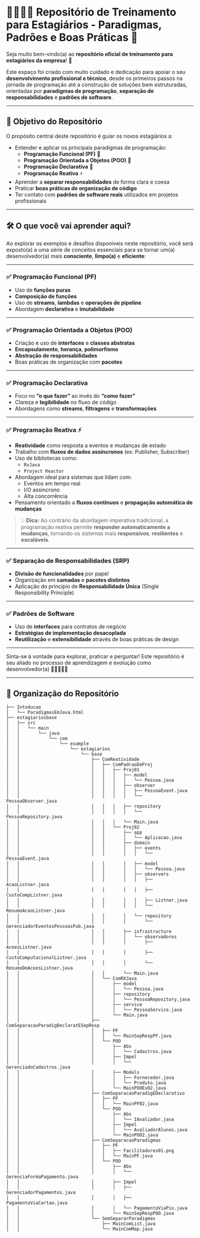 # 👩‍💻👨‍💻 Repositório de Treinamento para Estagiários - Paradigmas, Padrões e Boas Práticas 🚀

Seja muito bem-vindo(a) ao **repositório oficial de treinamento para estagiários da empresa**! 🎉

Este espaço foi criado com muito cuidado e dedicação para apoiar o seu **desenvolvimento profissional e técnico**, desde os primeiros passos na jornada de programação até a construção de soluções bem estruturadas, orientadas por **paradigmas de programação**, **separação de responsabilidades** e **padrões de software**.

---

## 🎯 Objetivo do Repositório

O propósito central deste repositório é guiar os novos estagiários a:

- Entender e aplicar os principais paradigmas de programação:
  - **Programação Funcional (PF)** 🧠
  - **Programação Orientada a Objetos (POO)** 🧩
  - **Programação Declarativa** 📘
  - **Programação Reativa** ⚡
- Aprender a **separar responsabilidades** de forma clara e coesa
- Praticar **boas práticas de organização de código**
- Ter contato com **padrões de software reais** utilizados em projetos profissionais

---

## 🛠️ O que você vai aprender aqui?

Ao explorar os exemplos e desafios disponíveis neste repositório, você será exposto(a) a uma série de conceitos essenciais para se tornar um(a) desenvolvedor(a) mais **consciente**, **limpo(a)** e **eficiente**:

---

### ✅ Programação Funcional (PF)

- Uso de **funções puras**
- **Composição de funções**
- Uso de **streams**, **lambdas** e **operações de pipeline**
- Abordagem **declarativa** e **imutabilidade**

---

### ✅ Programação Orientada a Objetos (POO)

- Criação e uso de **interfaces** e **classes abstratas**
- **Encapsulamento**, **herança**, **polimorfismo**
- **Abstração de responsabilidades**
- Boas práticas de organização com **pacotes**

---

### ✅ Programação Declarativa

- Foco no **“o que fazer”** ao invés do **“como fazer”**
- Clareza e **legibilidade** no fluxo de código
- Abordagens como **streams**, **filtragens** e **transformações**

---

### ✅ Programação Reativa ⚡

- **Reatividade** como resposta a eventos e mudanças de estado
- Trabalho com **fluxos de dados assíncronos** (ex: Publisher, Subscriber)
- Uso de bibliotecas como:
  - `RxJava`
  - `Project Reactor`
- Abordagem ideal para sistemas que lidam com:
  - Eventos em tempo real
  - I/O assíncrono
  - Alta concorrência
- Pensamento orientado a **fluxos contínuos** e **propagação automática de mudanças**

> 💡 **Dica:** Ao contrário da abordagem imperativa tradicional, a programação reativa permite **responder automaticamente a mudanças**, tornando os sistemas mais **responsivos**, **resilientes** e **escaláveis**.

---

### ✅ Separação de Responsabilidades (SRP)

- **Divisão de funcionalidades** por papel
- Organização em **camadas** e **pacotes distintos**
- Aplicação do princípio de **Responsabilidade Única** (Single Responsibility Principle)

---

### ✅ Padrões de Software

- Uso de **interfaces** para contratos de negócio
- **Estratégias de implementação desacoplada**
- **Reutilização** e **extensibilidade** através de boas práticas de design

---

Sinta-se à vontade para explorar, praticar e perguntar! Este repositório é seu aliado no processo de aprendizagem e evolução como desenvolvedor(a) 🚀👩‍💻👨‍💻

---

## 📁 Organização do Repositório

```
├── Intoducao
│   └── ParadigmasEmJava.html
├── estagiariosbase
│   ├── src
│   │   └── main
│   │       └── java
│   │           └── com
│   │               └── example
│   │                   └── estagiarios
│   │                       └── base
│   │                           ├── ComReatividade
│   │                           │   ├── ComPadraoDeProj
│   │                           │   │   ├── Proj01
│   │                           │   │   │   ├── model
│   │                           │   │   │   │   └── Pessoa.java
│   │                           │   │   │   ├── observer
│   │                           │   │   │   │   ├── PessoaEvent.java
│   │                           │   │   │   │   └── PessoaObserver.java
│   │                           │   │   │   ├── repository
│   │                           │   │   │   │   └── PessoaRepository.java
│   │                           │   │   │   └── Main.java
│   │                           │   │   └── Proj02
│   │                           │   │       ├── app
│   │                           │   │       │   └── Aplicacao.java
│   │                           │   │       ├── domain
│   │                           │   │       │   ├── events
│   │                           │   │       │   │   └── PessoaEvent.java
│   │                           │   │       │   ├── model
│   │                           │   │       │   │   └── Pessoa.java
│   │                           │   │       │   ├── observers
│   │                           │   │       │   │   ├── AcaoListner.java
│   │                           │   │       │   │   ├── CustoCompListner.java
│   │                           │   │       │   │   ├── Listner.java
│   │                           │   │       │   │   └── ResumoAcaoListner.java
│   │                           │   │       │   └── repository
│   │                           │   │       │       └── GerenciadorEventosPessoasPub.java
│   │                           │   │       ├── infrastructure
│   │                           │   │       │   └── observadores
│   │                           │   │       │       ├── AcoesListner.java
│   │                           │   │       │       ├── CustoComputacionalListner.java
│   │                           │   │       │       └── ResumoDeAcoesListner.java
│   │                           │   │       └── Main.java
│   │                           │   └── ComRXJava
│   │                           │       ├── model
│   │                           │       │   └── Pessoa.java
│   │                           │       ├── repository
│   │                           │       │   └── PessoaRepository.java
│   │                           │       ├── service
│   │                           │       │   └── PessoaService.java
│   │                           │       └── Main.java
│   │                           ├── ComSeparacaoParadigDeclaratESepResp
│   │                           │   ├── PF
│   │                           │   │   └── MainSepRespPF.java
│   │                           │   └── POO
│   │                           │       ├── Abs
│   │                           │       │   └── Cadastros.java
│   │                           │       ├── Impel
│   │                           │       │   └── GerenciadoCadastros.java
│   │                           │       ├── Models
│   │                           │       │   ├── Fornecedor.java
│   │                           │       │   └── Produto.java
│   │                           │       └── MainPOOEx02.java
│   │                           ├── ComSeparacaoParadigEDeclarativo
│   │                           │   ├── PF
│   │                           │   │   └── MainPF02.java
│   │                           │   └── POO
│   │                           │       ├── Abs
│   │                           │       │   └── IAvaliador.java
│   │                           │       ├── Impel
│   │                           │       │   └── AvaliadorAlunos.java
│   │                           │       └── MainPOO2.java
│   │                           ├── ComSeparacaoParadigmas
│   │                           │   ├── PF
│   │                           │   │   ├── Facilitadores01.png
│   │                           │   │   └── MainPF.java
│   │                           │   └── POO
│   │                           │       ├── Abs
│   │                           │       │   └── GerenciaFormaPagamento.java
│   │                           │       ├── Impel
│   │                           │       │   ├── GerenciadorPagamentos.java
│   │                           │       │   ├── PagamentoViaCartao.java
│   │                           │       │   └── PagamentoViaPix.java
│   │                           │       └── MainSepRespPOO.java
│   │                           └── SemSepararParadigmas
│   │                               ├── MainComList.java
│   │                               └── MainComMap.java
```
